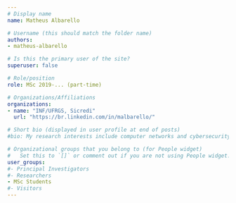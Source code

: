 ```yaml
---
# Display name
name: Matheus Albarello

# Username (this should match the folder name)
authors:
- matheus-albarello

# Is this the primary user of the site?
superuser: false

# Role/position
role: MSc 2019-... (part-time)

# Organizations/Affiliations
organizations:
- name: "INF/UFRGS, Sicredi"
  url: "https://br.linkedin.com/in/malbarello/"

# Short bio (displayed in user profile at end of posts)
#bio: My research interests include computer networks and cybersecurity.

# Organizational groups that you belong to (for People widget)
#   Set this to `[]` or comment out if you are not using People widget.
user_groups:
#- Principal Investigators
#- Researchers
- MSc Students
#- Visitors
---
```

